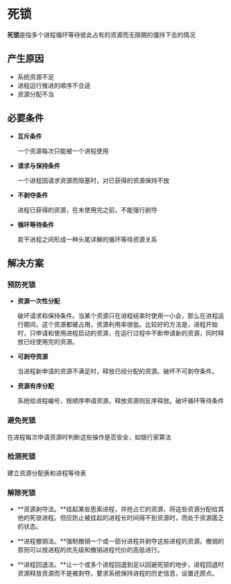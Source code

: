 # 死锁

**死锁**是指多个进程循环等待彼此占有的资源而无限期的僵持下去的情况

## 产生原因

- 系统资源不足
- 进程运行推进的顺序不合适
- 资源分配不当



## 必要条件

- **互斥条件**

    一个资源每次只能被一个进程使用

- **请求与保持条件**

    一个进程因请求资源而阻塞时，对已获得的资源保持不放

- **不剥夺条件**

    进程已获得的资源，在未使用完之前，不能强行剥夺

- **循环等待条件**

    若干进程之间形成一种头尾详解的循环等待资源关系

    

## 解决方案

### 预防死锁

- **资源一次性分配**

    破坏请求和保持条件。当某个资源只在进程结束时使用一小会，那么在进程运行期间，这个资源都被占用，资源利用率很低。比较好的方法是，进程开始时，只申请和使用进程启动的资源，在运行过程中不断申请新的资源，同时释放已经使用完的资源。

- **可剥夺资源**

    当进程新申请的资源不满足时，释放已经分配的资源。破坏不可剥夺条件。

- **资源有序分配**

    系统给进程编号，按顺序申请资源，释放资源则反序释放。破坏循环等待条件

### 避免死锁

在进程每次申请资源时判断这些操作是否安全，如银行家算法

### 检测死锁

建立资源分配表和进程等待表

### 解除死锁

- **资源剥夺法。**挂起某些思索进程，并抢占它的资源，将这些资源分配给其他的死锁进程。但应防止被挂起的进程长时间得不到资源时，而处于资源匮乏的状态。

- **进程撤销法。**强制撤销一个或一部分进程并剥夺这些进程的资源。撤销的原则可以按进程的优先级和撤销进程代价的高低进行。

- **进程回退法。**让一个或多个进程回退到足以回避死锁的地步，进程回退时资源释放资源而不是被剥夺。要求系统保持进程的历史信息，设置还原点。
